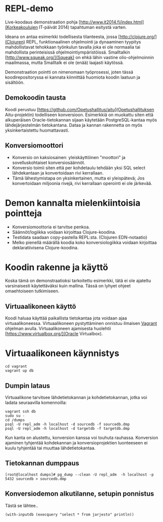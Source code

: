 # REPL-demo

Live-koodaus demonstraation pohja [http://www.it2014.fi/index.html](Korkeakoulujen IT-päivät 2014) tapahtuman esitystä varten.

Ideana on antaa esimerkki todellisesta tilanteesta, jossa [http://clojure.org/](Clojuren) REPL, funktionaalinen ohjelmointi ja dynaaminen tyypitys mahdollistavat 
tehokkaan työnkulun tavalla joka ei ole normaalia tai mahdollista perinteisissä ohjelmointiympäristöissä. Smalltalkin [http://www.squeak.org/](Squeak) on ehkä
lähin vastine olio-ohjelmoinnin maailmassa, mutta Smalltalk ei ole (enää) laajasti käytössä.

Demonstraation pointti on nimenomaan työprosessi, joten tässä koodirepositoryssa ei kannata kiinnittää huomiota koodin laatuun ja sisältöön.

## Demokoodin tausta

Koodi perustuu [https://github.com/Opetushallitus/aitu](Opetushallituksen Aitu-projektin) todelliseen konversioon. Esimerkkiä on muokattu siten että alkuperäisen
Oracle-tietokannan sijaan käytetään PostgreSQL-kantaa myös lähdejärjestelmän tietokantana. Dataa ja kannan rakennetta on myös
yksinkertaistettu huomattavasti. 

## Konversiomoottori

* Konversio on kaksiosainen: yleiskäyttöinen "moottori" ja sovelluskohtaiset konversiosäännöt. 
* Konversio toimii siten että per kohdetaulu tehdään yksi SQL select lähdekantaan ja konvertoidaan rivi kerrallaan.
* Tämä lähestymistapa on yksinkertainen, mutta ei yleispätevä; Jos konvertoidaan miljoonia rivejä, rivi kerrallaan operointi ei ole järkevää. 

# Demon kannalta mielenkiintoisia pointteja

* Konversiomoottoria ei tarvitse penkoa.
* Säännöt/logiikka voidaan kirjoittaa Clojure-koodina.
* Testidata saadaan copy-pastella REPL:sta. (Clojuren EDN-notaatio)
* Melko pienellä määrällä koodia koko konversiologiikka voidaan kirjoittaa deklaratiivisena Clojure-koodina. 


# Koodin rakenne ja käyttö

Koska tämä on demonstraatioksi tarkoitettu esimerkki, tätä ei ole ajateltu varsinaisesti käytettäväksi kuin mallina. Tässä on lyhyet ohjeet omaehtoiseen
tutkimiseen.

## Virtuaalikoneen käyttö

Koodi haluaa käyttää paikallista tietokantaa jota voidaan ajaa virtuaalikoneessa. Virtuaalikoneen pystyttäminen onnistuu ilmaisen
[Vagrant](http://www.vagrantup.com/) ohjelman avulla. Virtuaalikoneen ajamisesta huolehtii [https://www.virtualbox.org/](Oracle Virtualbox).

# Virtuaalikoneen käynnistys

```
cd vagrant
vagrant up db
```


## Dumpin lataus

Virtuaalikone tarvitsee lähdetietokannan ja kohdetietokannan, jotka voi ladata seuraavilla komennoilla:

```
vagrant ssh db
sudo su - 
cd /dumps
psql -U repl_adm -h localhost -d sourcedb -f sourcedb.dmp 
psql -U repl_adm -h localhost -d targetdb -f targetdb.dmp 
```

Kun kanta on alustettu, konversion kanssa voi touhuta rauhassa. Konversion ajaminen tyhjentää kohdekannan ja konversioprojektien luonteeseen ei kuulu
tyhjentää tai muuttaa lähdetietokantaa.

## Tietokannan dumppaus
```
[root@localhost dumps]# pg_dump --clean -U repl_adm  -h localhost -p 5432 sourcedb > sourcedb.dmp
```

## Konversiodemon alkutilanne, setupin ponnistus

Tästä se lähtee.. 
```
(with-inputdb (execquery "select * from jarjesto" println))
```
